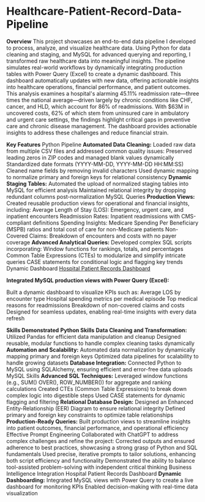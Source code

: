 # Healthcare-Patient-Record-Data-Pipeline
**Overview**
This project showcases an end-to-end data pipeline I developed to process, analyze, and visualize healthcare data. Using Python for data cleaning and staging, and MySQL for advanced querying and reporting, I transformed raw healthcare data into meaningful insights.
The pipeline simulates real-world workflows by dynamically integrating production tables with Power Query (Excel) to create a dynamic dashboard. This dashboard automatically updates with new data, offering actionable insights into healthcare operations, financial performance, and patient outcomes.
This analysis examines a hospital's alarming 45.11% readmission rate—three times the national average—driven largely by chronic conditions like CHF, cancer, and HLD, which account for 86% of readmissions. With $63M in uncovered costs, 62% of which stem from uninsured care in ambulatory and urgent care settings, the findings highlight critical gaps in preventive care and chronic disease management. The dashboard provides actionable insights to address these challenges and reduce financial strain.

**Key Features**
Python Pipeline
**Automated Data Cleaning:**
Loaded raw data from multiple CSV files and addressed common quality issues:
Preserved leading zeros in ZIP codes and managed blank values dynamically
Standardized date formats (YYYY-MM-DD, YYYY-MM-DD HH:MM:SS)
Cleaned name fields by removing invalid characters
Used dynamic mapping to normalize primary and foreign keys for relational consistency
**Dynamic Staging Tables:**
Automated the upload of normalized staging tables into MySQL for efficient analysis
Maintained relational integrity by dropping redundant columns post-normalization
MySQL Queries
**Production Views:**
Created reusable production views for operational and financial insights, including:
Average Length of Stay (LOS): Emergency, urgent care, and inpatient encounters
Readmission Rates: Inpatient readmissions with CMS-compliant definitions
Spending Insights: Medicare Spending Per Beneficiary (MSPB) ratios and total cost of care for non-Medicare patients
Non-Covered Claims: Breakdown of encounters and costs with no payer coverage
**Advanced Analytical Queries:**
Developed complex SQL scripts incorporating:
Window functions for rankings, totals, and percentages
Common Table Expressions (CTEs) to modularize and simplify intricate queries
CASE statements for conditional logic and flagging key trends
Dynamic Dashboard
[Hospital Patient Records Dashboard
](https://docs.google.com/spreadsheets/d/1Rt8ZkFulDOJn5ByEflWF1m11kH5tPngS/edit?usp=sharing&ouid=114888828104779209905&rtpof=true&sd=true)

**Integrated MySQL production views with Power Query (Excel):**

Built a dynamic dashboard to visualize KPIs such as:
Average LOS by encounter type
Hospital spending metrics per medical episode
Top medical reasons for readmissions
Breakdown of non-covered claims and costs
Designed for seamless updates, enabling real-time insights with every data refresh

**Skills Demonstrated**
**Python Skills**
**Data Cleaning and Transformation:**
Utilized Pandas for efficient data manipulation and cleanup
Designed reusable, modular functions to handle complex cleaning tasks dynamically
**Automation and Scalability:**
Automated data normalization by dynamically mapping primary and foreign keys
Optimized data pipelines for scalability to handle growing datasets
**Database Integration:**
Connected Python to MySQL using SQLAlchemy, ensuring efficient and error-free data uploads
MySQL Skills
**Advanced SQL Techniques:**
Leveraged window functions (e.g., SUM() OVER(), ROW_NUMBER()) for aggregate and ranking calculations
Created CTEs (Common Table Expressions) to break down complex logic into digestible steps
Used CASE statements for dynamic flagging and filtering
**Relational Database Design:**
Designed an Enhanced Entity-Relationship (EER) Diagram to ensure relational integrity
Defined primary and foreign key constraints to optimize table relationships
**Production-Ready Queries:**
Built production views to streamline insights into patient outcomes, financial performance, and operational efficiency
Effective Prompt Engineering
Collaborated with ChatGPT to address complex challenges and refine the project:
Corrected outputs and ensured adherence to best practices, showcasing a strong grasp of Python and SQL fundamentals
Used precise, iterative prompts to tailor solutions, enhancing both script efficiency and functionality
Demonstrated the ability to balance tool-assisted problem-solving with independent critical thinking
Business Intelligence Integration
Hospital Patient Records Dashboard
**Dynamic Dashboarding:**
Integrated MySQL views with Power Query to create a live dashboard for monitoring KPIs
Enabled decision-making with real-time data visualization
